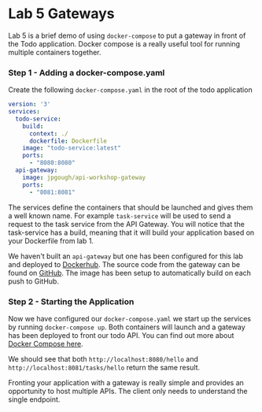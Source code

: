 # Lab 5 Gateways

Lab 5 is a brief demo of using `docker-compose` to put a gateway in front of the Todo application.
Docker compose is a really useful tool for running multiple containers together.

### Step 1 - Adding a docker-compose.yaml

Create the following `docker-compose.yaml` in the root of the todo application

```yaml
version: '3'
services:
  todo-service:
    build:
      context: ./
      dockerfile: Dockerfile
    image: "todo-service:latest"
    ports:
      - "8080:8080"
  api-gateway:
    image: jpgough/api-workshop-gateway
    ports:
      - "8081:8081"
```

The services define the containers that should be launched and gives them a well known name. 
For example `task-service` will be used to send a request to the task service from the API Gateway.
You will notice that the task-service has a build, meaning that it will build your application based on your Dockerfile from lab 1.

We haven't built an `api-gateway` but one has been configured for this lab and deployed to [Dockerhub](https://hub.docker.com/r/jpgough/api-workshop-gateway).
The source code from the gateway can be found on [GitHub](https://www.github.com/jpgough/api-workshop-gateway).
The image has been setup to automatically build on each push to GitHub.

### Step 2 - Starting the Application

Now we have configured our `docker-compose.yaml` we start up the services by running `docker-compose up`.
Both containers will launch and a gateway has been deployed to front our todo API.
You can find out more about [Docker Compose here](https://docs.docker.com/compose/).

We should see that both `http://localhost:8080/hello` and `http://localhost:8081/tasks/hello` return the same result.

Fronting your application with a gateway is really simple and provides an opportunity to host multiple APIs.
The client only needs to understand the single endpoint. 
